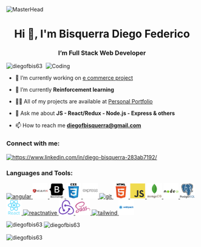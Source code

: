 ![MasterHead](https://d2gg9evh47fn9z.cloudfront.net/1600px_COLOURBOX54697784.jpg)

<h1 align="center">Hi 👋, I'm Bisquerra Diego Federico</h1>
<h3 align="center">I’m Full Stack Web Developer</h3>

<img align="right" alt="Coding" width="400" src="https://media1.giphy.com/media/2IudUHdI075HL02Pkk/giphy.gif?cid=ecf05e47ca7urqn5ryvyrwx26m3s7qc4snagwp0p7qnvsobl&rid=giphy.gif&ct=g">

<p align="left"> <img src="https://komarev.com/ghpvc/?username=diegofbis63&label=Profile%20views&color=0e75b6&style=flat" alt="diegofbis63" /> </p>

- 🔭 I’m currently working on [e commerce project](https://global-hubecommerce.vercel.app/)

- 🌱 I’m currently **Reinforcement learning**

- 👨‍💻 All of my projects are available at [Personal Portfolio](https://diegofbisportfolio.vercel.app/)

- 💬 Ask me about **JS - React/Redux - Node.js - Express & others**

- 📫 How to reach me **diegofbisquerra@gmail.com**

<h3 align="left">Connect with me:</h3>
<p align="left">
<a href="https://linkedin.com/in/diego-bisquerra-283ab7192/" target="_blank"><img align="center" src="https://raw.githubusercontent.com/rahuldkjain/github-profile-readme-generator/master/src/images/icons/Social/linked-in-alt.svg" alt="https://www.linkedin.com/in/diego-bisquerra-283ab7192/" height="30" width="40" /></a>
</p>

<h3 align="left">Languages and Tools:</h3>
<p align="left"> <a href="https://angular.io" target="_blank" rel="noreferrer"> <img src="https://angular.io/assets/images/logos/angular/angular.svg" alt="angular" width="40" height="40"/> </a> <a href="https://angular.io" target="_blank" rel="noreferrer"> <img src="https://raw.githubusercontent.com/devicons/devicon/master/icons/angularjs/angularjs-original-wordmark.svg" alt="angularjs" width="40" height="40"/> </a> <a href="https://getbootstrap.com" target="_blank" rel="noreferrer"> <img src="https://raw.githubusercontent.com/devicons/devicon/master/icons/bootstrap/bootstrap-plain-wordmark.svg" alt="bootstrap" width="40" height="40"/> </a> <a href="https://www.w3schools.com/css/" target="_blank" rel="noreferrer"> <img src="https://raw.githubusercontent.com/devicons/devicon/master/icons/css3/css3-original-wordmark.svg" alt="css3" width="40" height="40"/> </a> <a href="https://expressjs.com" target="_blank" rel="noreferrer"> <img src="https://raw.githubusercontent.com/devicons/devicon/master/icons/express/express-original-wordmark.svg" alt="express" width="40" height="40"/> </a> <a href="https://git-scm.com/" target="_blank" rel="noreferrer"> <img src="https://www.vectorlogo.zone/logos/git-scm/git-scm-icon.svg" alt="git" width="40" height="40"/> </a> <a href="https://www.w3.org/html/" target="_blank" rel="noreferrer"> <img src="https://raw.githubusercontent.com/devicons/devicon/master/icons/html5/html5-original-wordmark.svg" alt="html5" width="40" height="40"/> </a> <a href="https://developer.mozilla.org/en-US/docs/Web/JavaScript" target="_blank" rel="noreferrer"> <img src="https://raw.githubusercontent.com/devicons/devicon/master/icons/javascript/javascript-original.svg" alt="javascript" width="40" height="40"/> </a> <a href="https://www.mongodb.com/" target="_blank" rel="noreferrer"> <img src="https://raw.githubusercontent.com/devicons/devicon/master/icons/mongodb/mongodb-original-wordmark.svg" alt="mongodb" width="40" height="40"/> </a> <a href="https://nodejs.org" target="_blank" rel="noreferrer"> <img src="https://raw.githubusercontent.com/devicons/devicon/master/icons/nodejs/nodejs-original-wordmark.svg" alt="nodejs" width="40" height="40"/> </a> <a href="https://www.postgresql.org" target="_blank" rel="noreferrer"> <img src="https://raw.githubusercontent.com/devicons/devicon/master/icons/postgresql/postgresql-original-wordmark.svg" alt="postgresql" width="40" height="40"/> </a> <a href="https://reactjs.org/" target="_blank" rel="noreferrer"> <img src="https://raw.githubusercontent.com/devicons/devicon/master/icons/react/react-original-wordmark.svg" alt="react" width="40" height="40"/> </a> <a href="https://reactnative.dev/" target="_blank" rel="noreferrer"> <img src="https://reactnative.dev/img/header_logo.svg" alt="reactnative" width="40" height="40"/> </a> <a href="https://redux.js.org" target="_blank" rel="noreferrer"> <img src="https://raw.githubusercontent.com/devicons/devicon/master/icons/redux/redux-original.svg" alt="redux" width="40" height="40"/> </a> <a href="https://sass-lang.com" target="_blank" rel="noreferrer"> <img src="https://raw.githubusercontent.com/devicons/devicon/master/icons/sass/sass-original.svg" alt="sass" width="40" height="40"/> </a> <a href="https://tailwindcss.com/" target="_blank" rel="noreferrer"> <img src="https://www.vectorlogo.zone/logos/tailwindcss/tailwindcss-icon.svg" alt="tailwind" width="40" height="40"/> </a> <a href="https://webpack.js.org" target="_blank" rel="noreferrer"> <img src="https://raw.githubusercontent.com/devicons/devicon/d00d0969292a6569d45b06d3f350f463a0107b0d/icons/webpack/webpack-original-wordmark.svg" alt="webpack" width="40" height="40"/> </a> </p>

<p><img align="left" src="https://github-readme-stats.vercel.app/api/top-langs?username=diegofbis63&show_icons=true&locale=en&layout=compact" alt="diegofbis63" /></p>

<p>&nbsp;<img align="center" src="https://github-readme-stats.vercel.app/api?username=diegofbis63&show_icons=true&locale=en" alt="diegofbis63" /></p>


<p><img align="center" src="https://github-readme-streak-stats.herokuapp.com/?user=diegofbis63&" alt="diegofbis63" /></p>
